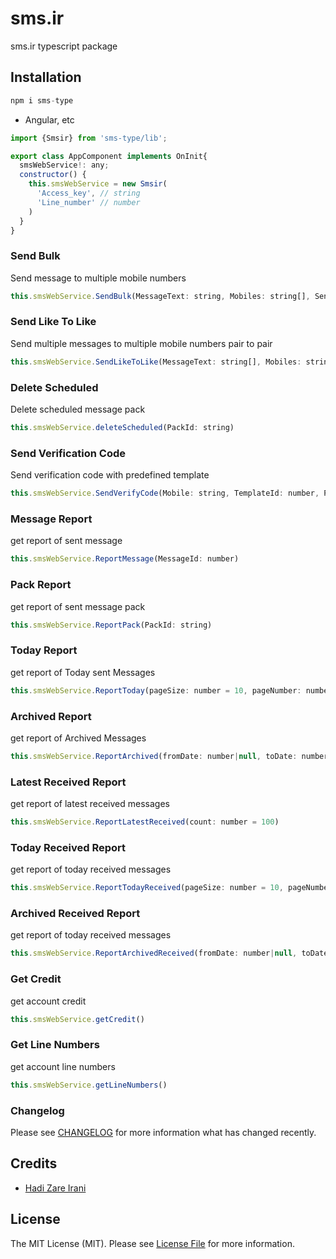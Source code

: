 # sms.ir

sms.ir typescript package

## Installation

```javascript
npm i sms-type
```

- Angular, etc
```javascript
import {Smsir} from 'sms-type/lib';

export class AppComponent implements OnInit{
  smsWebService!: any;
  constructor() {
    this.smsWebService = new Smsir(
      'Access_key', // string
      'Line_number' // number
    )
  }
}
```

### Send Bulk
Send message to multiple mobile numbers

```javascript
this.smsWebService.SendBulk(MessageText: string, Mobiles: string[], SendDateTime: number|null, line_number: number|null);
```

### Send Like To Like
Send multiple messages to multiple mobile numbers pair to pair

```javascript
this.smsWebService.SendLikeToLike(MessageText: string[], Mobiles: string[], SendDateTime: number|null, line_number: number|null)
```

### Delete Scheduled
Delete scheduled message pack

```javascript
this.smsWebService.deleteScheduled(PackId: string)
```

### Send Verification Code
Send verification code with predefined template

```javascript
this.smsWebService.SendVerifyCode(Mobile: string, TemplateId: number, Parameters: { name: string; value: string }[])
```

### Message Report
get report of sent message

```javascript
this.smsWebService.ReportMessage(MessageId: number)
```

### Pack Report
get report of sent message pack

```javascript
this.smsWebService.ReportPack(PackId: string)
```

### Today Report
get report of Today sent Messages

```javascript
this.smsWebService.ReportToday(pageSize: number = 10, pageNumber: number = 1)
```

### Archived Report
get report of Archived Messages

```javascript
this.smsWebService.ReportArchived(fromDate: number|null, toDate: number|null, pageSize: number = 10, pageNumber: number = 1)
```

### Latest Received Report
get report of latest received messages

```javascript
this.smsWebService.ReportLatestReceived(count: number = 100)
```

### Today Received Report
get report of today received messages

```javascript
this.smsWebService.ReportTodayReceived(pageSize: number = 10, pageNumber: number = 1)
```

### Archived Received Report
get report of today received messages

```javascript
this.smsWebService.ReportArchivedReceived(fromDate: number|null, toDate: number|null, pageSize: number = 10, pageNumber: number = 1)
```


### Get Credit
get account credit

```javascript
this.smsWebService.getCredit()
```

### Get Line Numbers
get account line numbers

```javascript
this.smsWebService.getLineNumbers()
```

### Changelog

Please see [CHANGELOG](CHANGELOG.md) for more information what has changed recently.

## Credits

-   [Hadi Zare Irani](https://gitlab.com/hadizare)

## License

The MIT License (MIT). Please see [License File](LICENSE.md) for more information.